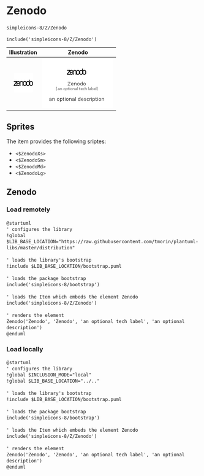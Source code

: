 # Zenodo


```text
simpleicons-8/Z/Zenodo
```

```text
include('simpleicons-8/Z/Zenodo')
```



| Illustration | Zenodo |
| :---: | :---: |
| ![illustration for Illustration](../../simpleicons-8/Z/Zenodo.png) | ![illustration for Zenodo](../../simpleicons-8/Z/Zenodo.Local.png) |



## Sprites
The item provides the following sriptes:

- `<$ZenodoXs>`
- `<$ZenodoSm>`
- `<$ZenodoMd>`
- `<$ZenodoLg>`





## Zenodo

### Load remotely
```plantuml
@startuml
' configures the library
!global $LIB_BASE_LOCATION="https://raw.githubusercontent.com/tmorin/plantuml-libs/master/distribution"

' loads the library's bootstrap
!include $LIB_BASE_LOCATION/bootstrap.puml

' loads the package bootstrap
include('simpleicons-8/bootstrap')

' loads the Item which embeds the element Zenodo
include('simpleicons-8/Z/Zenodo')

' renders the element
Zenodo('Zenodo', 'Zenodo', 'an optional tech label', 'an optional description')
@enduml
```

### Load locally
```plantuml
@startuml
' configures the library
!global $INCLUSION_MODE="local"
!global $LIB_BASE_LOCATION="../.."

' loads the library's bootstrap
!include $LIB_BASE_LOCATION/bootstrap.puml

' loads the package bootstrap
include('simpleicons-8/bootstrap')

' loads the Item which embeds the element Zenodo
include('simpleicons-8/Z/Zenodo')

' renders the element
Zenodo('Zenodo', 'Zenodo', 'an optional tech label', 'an optional description')
@enduml
```

